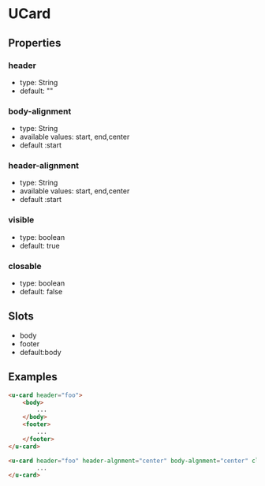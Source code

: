# UCard

## Properties

### header

* type: String
* default: ""

### body-alignment
* type: String
* available values: start, end,center
* default :start

### header-alignment
* type: String
* available values: start, end,center
* default :start
### visible
* type: boolean
* default: true

### closable
* type: boolean
* default: false

## Slots
* body
* footer
* default:body

## Examples

```html
<u-card header="foo">
    <body>
        ...
    </body>
    <footer>
        ...
    </footer>
</u-card>

<u-card header="foo" header-algnment="center" body-algnment="center" closable=""true >
        ...
</u-card>

```


